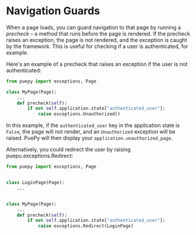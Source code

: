# Navigation Guards

When a page loads, you can guard navigation to that page by running a *precheck*  – a method that runs before the page is rendered. If the precheck raises an exception, the page is not rendered, and the exception is caught by the framework. This is useful for checking if a user is authenticated, for example.

Here's an example of a precheck that raises an exception if the user is not authenticated:

```py title="Showing error"
from puepy import exceptions, Page

class MyPage(Page):
    ...
    def precheck(self):
        if not self.application.state["authenticated_user"]:
            raise exceptions.Unauthorized()
```

In this example, if the `authenticated_user` key in the application state is `False`, the page will not render, and an `Unauthorized` exception will be raised. PuePy will then display your `application.unauthorized_page`.

Alternatively, you could redirect the user by raising puepu.exceptions.Redirect:

```py title="Redirecting to a login page"
from puepy import exceptions, Page


class LoginPage(Page):
    ...


class MyPage(Page):
    ...
    def precheck(self):
        if not self.application.state["authenticated_user"]:
            raise exceptions.Redirect(LoginPage)
```

